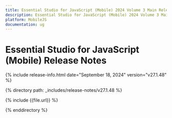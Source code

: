 ```yaml
---
title: Essential Studio for JavaScript (Mobile) 2024 Volume 3 Main Release Release Notes  
description: Essential Studio for JavaScript (Mobile) 2024 Volume 3 Main Release Release Notes  
platform: MobileJS
documentation: ug
---
```


# Essential Studio for JavaScript (Mobile)  Release Notes  

{% include release-info.html date="September 18, 2024"  version="v27.1.48" %}

{% directory path: _includes/release-notes/v27.1.48 %}

{% include {{file.url}} %}

{% enddirectory %}